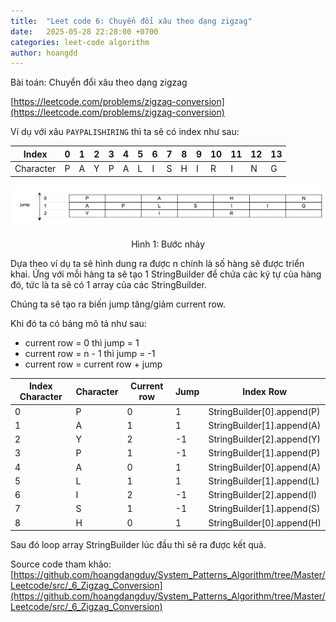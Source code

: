 ```yaml
---
title:  "Leet code 6: Chuyển đổi xâu theo dạng zigzag"
date:   2025-05-28 22:28:00 +0700
categories: leet-code algorithm
author: hoangdd
---
```

Bài toán: Chuyển đổi xâu theo dạng zigzag

[https://leetcode.com/problems/zigzag-conversion](https://leetcode.com/problems/zigzag-conversion)

Ví dụ với xâu `PAYPALISHIRING` thì ta sẽ có index như sau:

<div class="container-fluid">
  <div class="row">
    <div class="col-12 col-md-8">
      <div class="table-responsive">
        <table class="table table-bordered">
          <thead>
            <tr>
              <th class="p-1 p-sm-2">Index</th>
              <th class="p-1 p-sm-2">0</th>
              <th class="p-1 p-sm-2">1</th>
              <th class="p-1 p-sm-2">2</th>
              <th class="p-1 p-sm-2">3</th>
              <th class="p-1 p-sm-2">4</th>
              <th class="p-1 p-sm-2">5</th>
              <th class="p-1 p-sm-2">6</th>
              <th class="p-1 p-sm-2">7</th>
              <th class="p-1 p-sm-2">8</th>
              <th class="p-1 p-sm-2">9</th>
              <th class="p-1 p-sm-2">10</th>
              <th class="p-1 p-sm-2">11</th>
              <th class="p-1 p-sm-2">12</th>
              <th class="p-1 p-sm-2">13</th>
            </tr>
          </thead>
          <tbody>
            <tr>
              <td class="p-1 p-sm-2">Character</td>
              <td class="p-1 p-sm-2">P</td>
              <td class="p-1 p-sm-2">A</td>
              <td class="p-1 p-sm-2">Y</td>
              <td class="p-1 p-sm-2">P</td>
              <td class="p-1 p-sm-2">A</td>
              <td class="p-1 p-sm-2">L</td>
              <td class="p-1 p-sm-2">I</td>
              <td class="p-1 p-sm-2">S</td>
              <td class="p-1 p-sm-2">H</td>
              <td class="p-1 p-sm-2">I</td>
              <td class="p-1 p-sm-2">R</td>
              <td class="p-1 p-sm-2">I</td>
              <td class="p-1 p-sm-2">N</td>
              <td class="p-1 p-sm-2">G</td>
            </tr>
          </tbody>
        </table>
      </div>
    </div>
  </div>
</div>

<div style="text-align: center;">
  <img src="/assets/images/leetcode/exe-6/jump.png" alt="leet_code_6_jump" class="img-fluid">
  <p class="text-muted">Hình 1: Bước nhảy</p>
</div>

Dựa theo ví dụ ta sẽ hình dung ra được n chính là số hàng sẽ được triển khai. Ứng với mỗi hàng ta sẽ tạo 1 StringBuilder để chứa các ký tự của hàng đó, tức là ta sẽ có 1 array của các StringBuilder.

Chúng ta sẽ tạo ra biến jump tăng/giảm current row. 

Khi đó ta có bảng mô tả như sau:
  - current row = 0 thì jump = 1
  - current row = n - 1 thì jump = -1
  - current row = current row + jump
<div class="container-fluid">
  <div class="row">
    <div class="col-12 col-md-8">
      <div class="table-responsive">
        <table class="table table-bordered">
          <thead>
            <tr>
              <th class="p-1 p-sm-2">Index Character</th>
              <th class="p-1 p-sm-2">Character</th>
              <th class="p-1 p-sm-2">Current row</th>
              <th class="p-1 p-sm-2">Jump</th>
              <th class="p-1 p-sm-2">Index Row</th>
            </tr>
          </thead>
          <tbody>
            <tr>
              <td class="p-1 p-sm-2">0</td>
              <td class="p-1 p-sm-2">P</td>
              <td class="p-1 p-sm-2">0</td>
              <td class="p-1 p-sm-2">1</td>
              <td class="p-1 p-sm-2">StringBuilder[0].append(P)</td>
            </tr>
            <tr>
              <td class="p-1 p-sm-2">1</td>
              <td class="p-1 p-sm-2">A</td>
              <td class="p-1 p-sm-2">1</td>
              <td class="p-1 p-sm-2">1</td>
              <td class="p-1 p-sm-2">StringBuilder[1].append(A)</td>
            </tr>
            <tr>
              <td class="p-1 p-sm-2">2</td>
              <td class="p-1 p-sm-2">Y</td>
              <td class="p-1 p-sm-2">2</td>
              <td class="p-1 p-sm-2">-1</td>
              <td class="p-1 p-sm-2">StringBuilder[2].append(Y)</td>
            </tr>
            <tr>
              <td class="p-1 p-sm-2">3</td>
              <td class="p-1 p-sm-2">P</td>
              <td class="p-1 p-sm-2">1</td>
              <td class="p-1 p-sm-2">-1</td>
              <td class="p-1 p-sm-2">StringBuilder[1].append(P)</td>
            </tr>
            <tr>
              <td class="p-1 p-sm-2">4</td>
              <td class="p-1 p-sm-2">A</td>
              <td class="p-1 p-sm-2">0</td>
              <td class="p-1 p-sm-2">1</td>
              <td class="p-1 p-sm-2">StringBuilder[0].append(A)</td>
            </tr>
            <tr>
              <td class="p-1 p-sm-2">5</td>
              <td class="p-1 p-sm-2">L</td>
              <td class="p-1 p-sm-2">1</td>
              <td class="p-1 p-sm-2">1</td>
              <td class="p-1 p-sm-2">StringBuilder[1].append(L)</td>
            </tr>
            <tr>
              <td class="p-1 p-sm-2">6</td>
              <td class="p-1 p-sm-2">I</td>
              <td class="p-1 p-sm-2">2</td>
              <td class="p-1 p-sm-2">-1</td>
              <td class="p-1 p-sm-2">StringBuilder[2].append(I)</td>
            </tr>
            <tr>
              <td class="p-1 p-sm-2">7</td>
              <td class="p-1 p-sm-2">S</td>
              <td class="p-1 p-sm-2">1</td>
              <td class="p-1 p-sm-2">-1</td>
              <td class="p-1 p-sm-2">StringBuilder[1].append(S)</td>
            </tr>
            <tr>
              <td class="p-1 p-sm-2">8</td>
              <td class="p-1 p-sm-2">H</td>
              <td class="p-1 p-sm-2">0</td>
              <td class="p-1 p-sm-2">1</td>
              <td class="p-1 p-sm-2">StringBuilder[0].append(H)</td>
            </tr>
          </tbody>
        </table>
      </div>
    </div>
  </div>
</div>

Sau đó loop array StringBuilder lúc đầu thì sẽ ra được kết quả.

Source code tham khảo: [https://github.com/hoangdangduy/System_Patterns_Algorithm/tree/Master/Leetcode/src/_6_Zigzag_Conversion](https://github.com/hoangdangduy/System_Patterns_Algorithm/tree/Master/Leetcode/src/_6_Zigzag_Conversion)